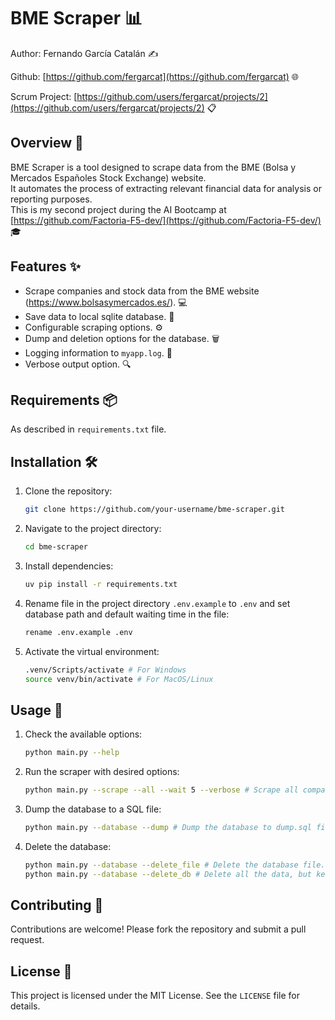 # BME Scraper 📊
Author: Fernando García Catalán ✍️

Github: [https://github.com/fergarcat](https://github.com/fergarcat) 🌐

Scrum Project: [https://github.com/users/fergarcat/projects/2](https://github.com/users/fergarcat/projects/2) 📋

## Overview 📖

BME Scraper is a tool designed to scrape data from the BME (Bolsa y Mercados Españoles Stock Exchange) website.  
It automates the process of extracting relevant financial data for analysis or reporting purposes.  
This is my second project during the AI Bootcamp at [https://github.com/Factoria-F5-dev/](https://github.com/Factoria-F5-dev/) 🎓

## Features ✨

- Scrape companies and stock data from the BME website (https://www.bolsasymercados.es/). 💻
- Save data to local sqlite database. 💾
- Configurable scraping options. ⚙️
- Dump and deletion options for the database. 🗑️
- Logging information to `myapp.log`. 📝
- Verbose output option. 🔍

## Requirements 📦

As described in `requirements.txt` file.

## Installation 🛠️

1. Clone the repository:
   ```bash
   git clone https://github.com/your-username/bme-scraper.git
   ```
2. Navigate to the project directory:
   ```bash
   cd bme-scraper
   ```
3. Install dependencies:
   ```bash
   uv pip install -r requirements.txt
   ```
4. Rename file in the project directory `.env.example` to `.env` and set database path and default waiting time in the file:
   ```bash
   rename .env.example .env
   ```
5. Activate the virtual environment:
   ```bash
   .venv/Scripts/activate # For Windows
   source venv/bin/activate # For MacOS/Linux
   ```

## Usage 🚦

1. Check the available options:
   ```bash
   python main.py --help
   ```
2. Run the scraper with desired options:
   ```bash
   python main.py --scrape --all --wait 5 --verbose # Scrape all companies and current stock values with a 5-second delay between requests. Shows verbose output.
   ```
3. Dump the database to a SQL file:
   ```bash
   python main.py --database --dump # Dump the database to dump.sql file.
   ```
4. Delete the database:
   ```bash
   python main.py --database --delete_file # Delete the database file.
   python main.py --database --delete_db # Delete all the data, but keep the database file and table structure.
   ```

## Contributing 🤝

Contributions are welcome! Please fork the repository and submit a pull request.

## License 📜

This project is licensed under the MIT License. See the `LICENSE` file for details.